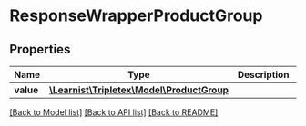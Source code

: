 # ResponseWrapperProductGroup

## Properties
Name | Type | Description | Notes
------------ | ------------- | ------------- | -------------
**value** | [**\Learnist\Tripletex\Model\ProductGroup**](ProductGroup.md) |  | [optional] 

[[Back to Model list]](../../README.md#documentation-for-models) [[Back to API list]](../../README.md#documentation-for-api-endpoints) [[Back to README]](../../README.md)

